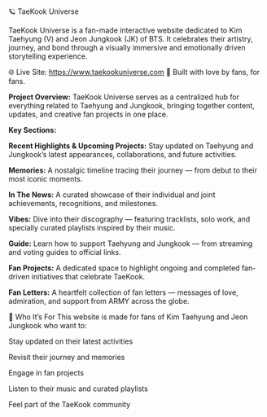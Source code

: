 🪐 TaeKook Universe

TaeKook Universe is a fan-made interactive website dedicated to Kim Taehyung (V) and Jeon Jungkook (JK) of BTS.
It celebrates their artistry, journey, and bond through a visually immersive and emotionally driven storytelling experience.

🌐 Live Site: https://www.taekookuniverse.com
🖤 Built with love by fans, for fans.

**Project Overview:**
TaeKook Universe serves as a centralized hub for everything related to Taehyung and Jungkook, bringing together content, updates, and creative fan projects in one place.

**Key Sections:**

**Recent Highlights & Upcoming Projects:**
Stay updated on Taehyung and Jungkook’s latest appearances, collaborations, and future activities.

**Memories:** 
A nostalgic timeline tracing their journey — from debut to their most iconic moments.

**In The News:**
A curated showcase of their individual and joint achievements, recognitions, and milestones.

**Vibes:**
Dive into their discography — featuring tracklists, solo work, and specially curated playlists inspired by their music.

**Guide:**
Learn how to support Taehyung and Jungkook — from streaming and voting guides to official links.

**Fan Projects:**
A dedicated space to highlight ongoing and completed fan-driven initiatives that celebrate TaeKook.

**Fan Letters:**
A heartfelt collection of fan letters — messages of love, admiration, and support from ARMY across the globe.


💫 Who It’s For
This website is made for fans of Kim Taehyung and Jeon Jungkook who want to:

Stay updated on their latest activities

Revisit their journey and memories

Engage in fan projects

Listen to their music and curated playlists

Feel part of the TaeKook community
